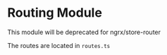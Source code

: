 # Routing Module

This module will be deprecated for ngrx/store-router

The routes are located in `routes.ts`
